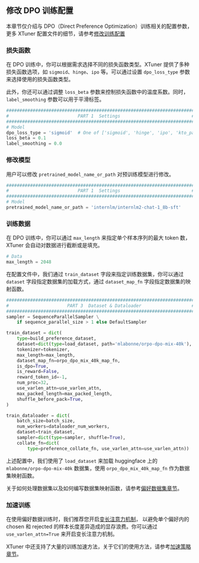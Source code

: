 ## 修改 DPO 训练配置

本章节仅介绍与 DPO（Direct Preference Optimization）训练相关的配置参数，更多 XTuner 配置文件的细节，请参考[修改训练配置](https://xtuner.readthedocs.io/zh-cn/latest/training/modify_settings.html)

### 损失函数

在 DPO 训练中，你可以根据需求选择不同的损失函数类型。XTuner 提供了多种损失函数选项，如 `sigmoid`、`hinge`、`ipo` 等。可以通过设置 `dpo_loss_type` 参数来选择使用的损失函数类型。

此外，你还可以通过调整 `loss_beta` 参数来控制损失函数中的温度系数。同时，`label_smoothing` 参数可以用于平滑标签。

```python
#######################################################################
#                          PART 1  Settings                           #
#######################################################################
# Model
dpo_loss_type = 'sigmoid'  # One of ['sigmoid', 'hinge', 'ipo', 'kto_pair', 'sppo_hard', 'nca_pair', 'robust']
loss_beta = 0.1
label_smoothing = 0.0
```

### 修改模型

用户可以修改 `pretrained_model_name_or_path` 对预训练模型进行修改。

```python
#######################################################################
#                          PART 1  Settings                           #
#######################################################################
# Model
pretrained_model_name_or_path = 'internlm/internlm2-chat-1_8b-sft'
```

### 训练数据

在 DPO 训练中，你可以通过 `max_length` 来指定单个样本序列的最大 token 数，XTuner 会自动对数据进行截断或是填充。

```python
# Data
max_length = 2048
```

在配置文件中，我们通过 `train_dataset` 字段来指定训练数据集，你可以通过 `dataset` 字段指定数据集的加载方式，通过 `dataset_map_fn` 字段指定数据集的映射函数。

```python
#######################################################################
#                      PART 3  Dataset & Dataloader                   #
#######################################################################
sampler = SequenceParallelSampler \
    if sequence_parallel_size > 1 else DefaultSampler

train_dataset = dict(
    type=build_preference_dataset,
    dataset=dict(type=load_dataset, path='mlabonne/orpo-dpo-mix-40k'),
    tokenizer=tokenizer,
    max_length=max_length,
    dataset_map_fn=orpo_dpo_mix_40k_map_fn,
    is_dpo=True,
    is_reward=False,
    reward_token_id=-1,
    num_proc=32,
    use_varlen_attn=use_varlen_attn,
    max_packed_length=max_packed_length,
    shuffle_before_pack=True,
)

train_dataloader = dict(
    batch_size=batch_size,
    num_workers=dataloader_num_workers,
    dataset=train_dataset,
    sampler=dict(type=sampler, shuffle=True),
    collate_fn=dict(
        type=preference_collate_fn, use_varlen_attn=use_varlen_attn))
```

上述配置中，我们使用了 `load_dataset` 来加载 huggingface 上的 `mlabonne/orpo-dpo-mix-40k` 数据集，使用 `orpo_dpo_mix_40k_map_fn` 作为数据集映射函数。

关于如何处理数据集以及如何编写数据集映射函数，请参考[偏好数据集章节](../reward_model/preference_data.md)。

### 加速训练

在使用偏好数据训练时，我们推荐您开启[变长注意力机制](https://xtuner.readthedocs.io/zh-cn/latest/acceleration/varlen_flash_attn.html)， 以避免单个偏好内的 chosen 和 rejected 的样本长度差异造成的显存浪费。你可以通过 `use_varlen_attn=True` 来开启变长注意力机制。

XTuner 中还支持了大量的训练加速方法，关于它们的使用方法，请参考[加速策略章节](https://xtuner.readthedocs.io/zh-cn/latest/acceleration/hyper_parameters.html)。
